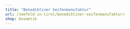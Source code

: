 ```yaml
---
title: "Benediktiner Seifenmanufaktur"
url: /seefeld-in-tirol/benediktiner-seifenmanufaktur/
shop: Kosmetik
---
```

